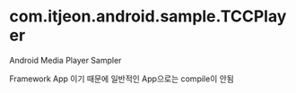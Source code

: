 com.itjeon.android.sample.TCCPlayer
===================================

Android Media Player Sampler

Framework App 이기 때문에 일반적인 App으로는 compile이 안됨
